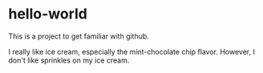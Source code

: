 # hello-world
This is a project to get familiar with github.

I really like ice cream, especially the mint-chocolate chip flavor. However, I don't like sprinkles on my ice cream.
